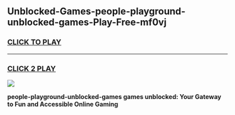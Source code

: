 
## Unblocked-Games-people-playground-unblocked-games-Play-Free-mf0vj
<h3>
<a href="https://premium76.site?title=people-playground-unblocked-games&ref=19M">CLICK TO PLAY</a></h3>
<hr>

<h3>
<a href="https://premium76.site?title=people-playground-unblocked-games&ref=19M">CLICK 2 PLAY</a>
  
</h3>

<a href="https://premium76.site?title=people-playground-unblocked-games&ref=19M"><img src="https://clearcache.store/games.png"></a>


**people-playground-unblocked-games games unblocked: Your Gateway to Fun and Accessible Online Gaming**
